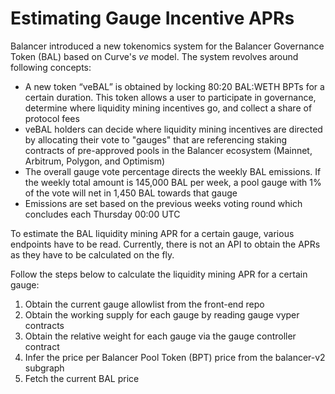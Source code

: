 # Estimating Gauge Incentive APRs

Balancer introduced a new tokenomics system for the Balancer Governance Token (BAL) based on Curve's _ve_ model. The system revolves around following concepts:

* A new token “veBAL” is obtained by locking 80:20 BAL:WETH BPTs for a certain duration. This token allows a user to participate in governance, determine where liquidity mining incentives go, and collect a share of protocol fees
* veBAL holders can decide where liquidity mining incentives are directed by allocating their vote to "gauges" that are referencing staking contracts of pre-approved pools in the Balancer ecosystem (Mainnet, Arbitrum, Polygon, and Optimism)
* The overall gauge vote percentage directs the weekly BAL emissions. If the weekly total amount is 145,000 BAL per week, a pool gauge with 1% of the vote will net in 1,450 BAL towards that gauge
* Emissions are set based on the previous weeks voting round which concludes each Thursday 00:00 UTC

To estimate the BAL liquidity mining APR for a certain gauge, various endpoints have to be read. Currently, there is not an API to obtain the APRs as they have to be calculated on the fly.

Follow the steps below to calculate the liquidity mining APR for a certain gauge:

1. Obtain the current gauge allowlist from the front-end repo
2. Obtain the working supply for each gauge by reading gauge vyper contracts
3. Obtain the relative weight for each gauge via the gauge controller contract
4. Infer the price per Balancer Pool Token (BPT) price from the balancer-v2 subgraph
5. Fetch the current BAL price

